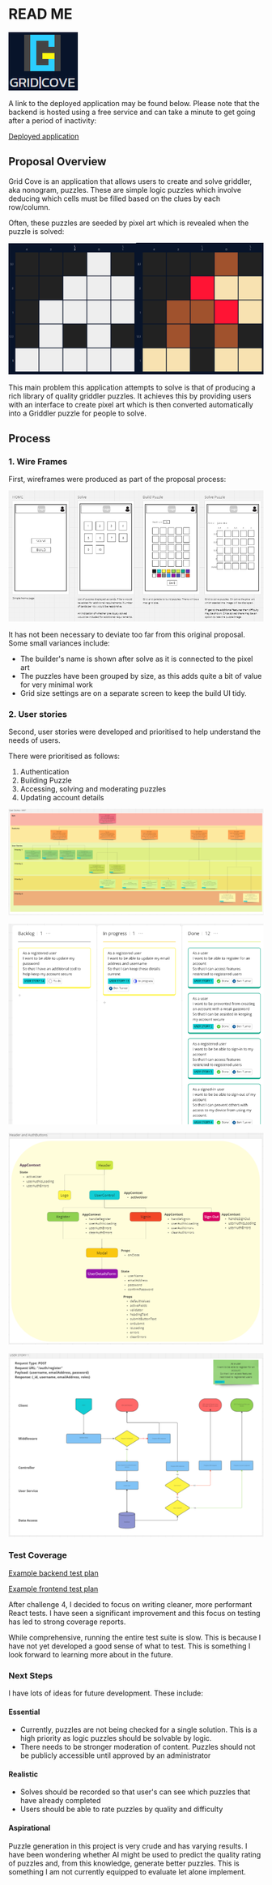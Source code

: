 # READ ME

![wireframes](./docs/3.images/logo.PNG)

A link to the deployed application may be found below. Please note that the backend is hosted using a free service and can take a minute to get going after a period of inactivity:

[Deployed application](https://grid-cove.vercel.app)

## Proposal Overview

Grid Cove is an application that allows users to create and solve griddler, aka nonogram, puzzles. These are simple logic puzzles which involve deducing which cells must be filled based on the clues by each row/column.

Often, these puzzles are seeded by pixel art which is revealed when the puzzle is solved:

![Griddler example](./docs/3.images/griddler-example.png)

This main problem this application attempts to solve is that of producing a rich library of quality griddler puzzles. It achieves this by providing users with an interface to create pixel art which is then converted automatically into a Griddler puzzle for people to solve.

## Process

### 1. Wire Frames

First, wireframes were produced as part of the proposal process:

![wireframes](./docs/0._proposal/images/mvp-wireframes.PNG)

It has not been necessary to deviate too far from this original proposal. Some small variances include:

- The builder's name is shown after solve as it is connected to the pixel art
- The puzzles have been grouped by size, as this adds quite a bit of value for very minimal work
- Grid size settings are on a separate screen to keep the build UI tidy.

### 2. User stories

Second, user stories were developed and prioritised to help understand the needs of users.

There were prioritised as follows:

1. Authentication
2. Building Puzzle
3. Accessing, solving and moderating puzzles
4. Updating account details

![user stories](./docs/1._user-stories/images/user-story-planning-mvp.PNG)

![Kanban](./docs/1._user-stories/images/kanban.PNG)

![Component Hierarchy](./gc-front-end/docs/2._component-hierarchies/images/naive/header-component-hierarchy.PNG)

![Routing diagrams](./gc-back-end/docs/1._routing_diagrams/user-story-1-routing-diagram.png)

### Test Coverage

[Example backend test plan](./gc-back-end/docs/2._test-plans/user-story-6-test-plan.md)

[Example frontend test plan](./gc-front-end/docs/3._tests-by-user-story/user-story-6-tests.md)

After challenge 4, I decided to focus on writing cleaner, more performant React tests. I have seen a significant improvement and this focus on testing has led to strong coverage reports.

While comprehensive, running the entire test suite is slow. This is because I have not yet developed a good sense of what to test. This is something I look forward to learning more about in the future.

### Next Steps

I have lots of ideas for future development. These include:

#### Essential

- Currently, puzzles are not being checked for a single solution. This is a high priority as logic puzzles should be solvable by logic.
- There needs to be stronger moderation of content. Puzzles should not be publicly accessible until approved by an administrator

#### Realistic

- Solves should be recorded so that user's can see which puzzles that have already completed
- Users should be able to rate puzzles by quality and difficulty

#### Aspirational

Puzzle generation in this project is very crude and has varying results. I have been wondering whether AI might be used to predict the quality rating of puzzles and, from this knowledge, generate better puzzles. This is something I am not currently equipped to evaluate let alone implement.
